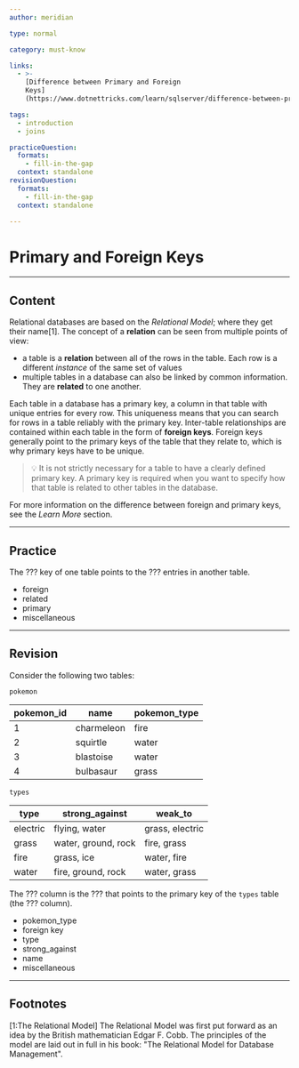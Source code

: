 ```yaml
---
author: meridian

type: normal

category: must-know

links: 
  - >-
    [Difference between Primary and Foreign 
    Keys]
    (https://www.dotnettricks.com/learn/sqlserver/difference-between-primary-key-and-foreign-key){article}

tags:
  - introduction
  - joins

practiceQuestion:
  formats:
    - fill-in-the-gap
  context: standalone
revisionQuestion:
  formats:
    - fill-in-the-gap
  context: standalone

---
```


# Primary and Foreign Keys

---

## Content

Relational databases are based on the *Relational Model*; where they get their name[1]. The concept of a **relation** can be seen from multiple points of view:
- a table is a **relation** between all of the rows in the table. Each row is a different *instance* of the same set of values
- multiple tables in a database can also be linked by common information. They are **related** to one another.

Each table in a database has a primary key, a column in that table with unique entries for every row. This uniqueness means that you can search for rows in a table reliably with the primary key. Inter-table relationships are contained within each table in the form of **foreign keys**. Foreign keys generally point to the primary keys of the table that they relate to, which is why primary keys have to be unique.

> 💡 It is not strictly necessary for a table to have a clearly defined primary key. A primary key is required when you want to specify how that table is related to other tables in the database.

For more information on the difference between foreign and primary keys, see the *Learn More* section.

--- 

## Practice

The ??? key of one table points to the ??? entries in another table. 

- foreign
- related
- primary
- miscellaneous

---

## Revision

Consider the following two tables:

`pokemon`

| pokemon_id | name       | pokemon_type |
|------------|------------|--------------|
| 1          | charmeleon | fire         |
| 2          | squirtle   | water        |
| 3          | blastoise  | water        |
| 4          | bulbasaur  | grass        |

`types`

| type     | strong_against      | weak_to         |
|----------|---------------------|-----------------|
| electric | flying, water       | grass, electric |
| grass    | water, ground, rock | fire, grass     |
| fire     | grass, ice          | water, fire     |
| water    | fire, ground, rock  | water, grass    |

The ??? column is the ??? that points to the primary key of the `types` table (the ??? column).

- pokemon_type
- foreign key
- type
- strong_against
- name
- miscellaneous

---

## Footnotes

[1:The Relational Model]
The Relational Model was first put forward as an idea by the British mathematician Edgar F. Cobb. The principles of the model are laid out in full in his book: "The Relational Model for Database Management". 
